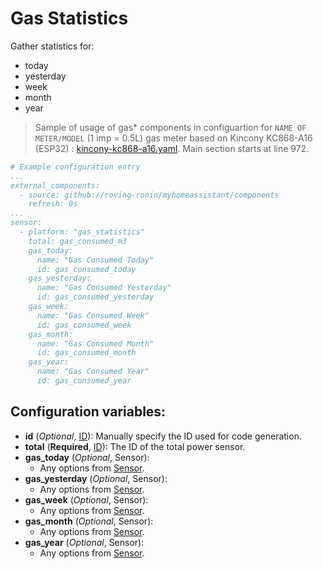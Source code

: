 # Gas Statistics

Gather statistics for:
* today
* yesterday
* week
* month
* year

> Sample of usage of gas* components in configuartion for `NAME OF METER/MODEL` (1 imp = 0.5L) gas meter based on Kincony KC868-A16 (ESP32) : [kincony-kc868-a16.yaml](../../esphome/kincony-kc868-a16.yaml). Main section starts at line 972.

```yaml
# Example configuration entry
...
external_components:
  - source: github://roving-ronin/myhomeassistant/components
    refresh: 0s
...
sensor:
  - platform: "gas_statistics"
    total: gas_consumed_m3
    gas_today:
      name: "Gas Consumed Today"
      id: gas_consumed_today
    gas_yesterday:
      name: "Gas Consumed Yesterday"
      id: gas_consumed_yesterday
    gas_week:
      name: "Gas Consumed Week"
      id: gas_consumed_week
    gas_month:
      name: "Gas Consumed Month"
      id: gas_consumed_month
    gas_year:
      name: "Gas Consumed Year"
      id: gas_consumed_year
```

## Configuration variables:
* **id** (*Optional*, [ID](https://esphome.io/guides/configuration-types.html#config-id)): Manually specify the ID used for code generation.
* **total** (**Required**, [ID](https://esphome.io/guides/configuration-types.html#config-id)): The ID of the total power sensor.
* **gas_today** (*Optional*, Sensor):
  * Any options from [Sensor](https://esphome.io/components/sensor/index.html#config-sensor).
* **gas_yesterday** (*Optional*, Sensor):
  * Any options from [Sensor](https://esphome.io/components/sensor/index.html#config-sensor).
* **gas_week** (*Optional*, Sensor):
  * Any options from [Sensor](https://esphome.io/components/sensor/index.html#config-sensor).
* **gas_month** (*Optional*, Sensor):
  * Any options from [Sensor](https://esphome.io/components/sensor/index.html#config-sensor).
* **gas_year** (*Optional*, Sensor):
  * Any options from [Sensor](https://esphome.io/components/sensor/index.html#config-sensor).

